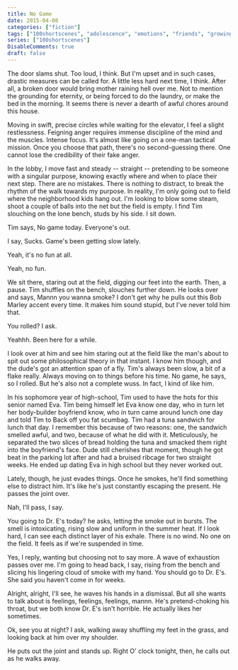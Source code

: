 ```yaml
---
title: No Game
date: 2015-04-08
categories: ["fiction"]
tags: ["100shortscenes", "adolescence", "emotions", "friends", "growing-up", "life", "teenage"]
series: ["100shortscenes"]
DisableComments: true
draft: false
---
```


The door slams shut. Too loud, I think. But I'm upset and in such cases, drastic measures can be called for. A little less hard next time, I think. After all, a broken door would bring mother raining hell over me. Not to mention the grounding for eternity, or being forced to do the laundry, or make the bed in the morning. It seems there is never a dearth of awful chores around this house.

Moving in swift, precise circles while waiting for the elevator, I feel a slight restlessness. Feigning anger requires immense discipline of the mind and the muscles. Intense focus. It's almost like going on a one-man tactical mission. Once you choose that path, there's no second-guessing there. One cannot lose the credibility of their fake anger.

In the lobby, I move fast and steady -- straight -- pretending to be someone with a singular purpose, knowing exactly where and when to place their next step. There are no mistakes. There is nothing to distract, to break the rhythm of the walk towards my purpose. In reality, I'm only going out to field where the neighborhood kids hang out. I'm looking to blow some steam, shoot a couple of balls into the net but the field is empty. I find Tim slouching on the lone bench, studs by his side. I sit down.

Tim says, No game today. Everyone's out.

I say, Sucks. Game's been getting slow lately.

Yeah, it's no fun at all.

Yeah, no fun.

We sit there, staring out at the field, digging our feet into the earth. Then, a pause. Tim shuffles on the bench, slouches further down. He looks over and says, Mannn you wanna smoke? I don't get why he pulls out this Bob Marley accent every time. It makes him sound stupid, but I've never told him that.

You rolled? I ask.

Yeahhh. Been here for a while.

I look over at him and see him staring out at the field like the man's about to spit out some philosophical theory in that instant. I know him though, and the dude's got an attention span of a fly. Tim's always been slow, a bit of a flake really. Always moving on to things before his time. No game, he says, so I rolled. But he's also not a complete wuss. In fact, I kind of like him.

In his sophomore year of high-school, Tim used to have the hots for this senior named Eva. Tim being himself let Eva know one day, who in turn let her body-builder boyfriend know, who in turn came around lunch one day and told Tim to Back off you fat scumbag. Tim had a tuna sandwich for lunch that day. I remember this because of two reasons: one, the sandwich smelled awful, and two, because of what he did with it. Meticulously, he separated the two slices of bread holding the tuna and smacked them right into the boyfriend's face. Dude still cherishes that moment, though he got beat in the parking lot after and had a bruised ribcage for two straight weeks. He ended up dating Eva in high school but they never worked out.

Lately, though, he just evades things. Once he smokes, he'll find something else to distract him. It's like he's just constantly escaping the present. He passes the joint over.

Nah, I'll pass, I say.

You going to Dr. E's today? he asks, letting the smoke out in bursts. The smell is intoxicating, rising slow and uniform in the summer heat. If I look hard, I can see each distinct layer of his exhale. There is no wind. No one on the field. It feels as if we're suspended in time.

Yes, I reply, wanting but choosing not to say more. A wave of exhaustion passes over me. I'm going to head back, I say, rising from the bench and slicing his lingering cloud of smoke with my hand. You should go to Dr. E's. She said you haven't come in for weeks.

Alright, alright, I'll see, he waves his hands in a dismissal. But all she wants to talk about is feelings, feelings, feelings, mannn. He's pretend-choking his throat, but we both know Dr. E's isn't horrible. He actually likes her sometimes.

Ok, see you at night? I ask, walking away shuffling my feet in the grass, and looking back at him over my shoulder.

He puts out the joint and stands up. Right O' clock tonight, then, he calls out as he walks away.

<br>
